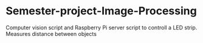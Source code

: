# Semester-project-Image-Processing

Computer vision script and Raspberry Pi server script to controll a LED strip.
Measures distance between objects
